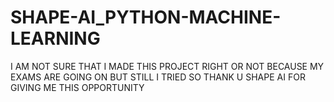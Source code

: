 # SHAPE-AI_PYTHON-MACHINE-LEARNING
I AM NOT SURE THAT I MADE THIS PROJECT RIGHT OR NOT BECAUSE MY EXAMS ARE GOING ON BUT STILL I TRIED SO THANK U SHAPE AI FOR GIVING ME THIS OPPORTUNITY
